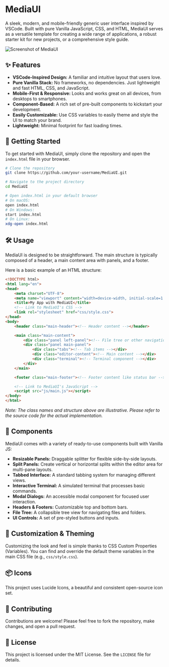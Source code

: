 # MediaUI

A sleek, modern, and mobile-friendly generic user interface inspired by VSCode. Built with pure Vanilla JavaScript, CSS, and HTML, MediaUI serves as a versatile template for creating a wide range of applications, a robust starter kit for new projects, or a comprehensive style guide.

<!-- It's highly recommended to add a screenshot or GIF of your project in action! -->
![Screenshot of MediaUI](./path/to/screenshot.png)

## ✨ Features

-   **VSCode-Inspired Design:** A familiar and intuitive layout that users love.
-   **Pure Vanilla Stack:** No frameworks, no dependencies. Just lightweight and fast HTML, CSS, and JavaScript.
-   **Mobile-First & Responsive:** Looks and works great on all devices, from desktops to smartphones.
-   **Component-Based:** A rich set of pre-built components to kickstart your development.
-   **Easily Customizable:** Use CSS variables to easily theme and style the UI to match your brand.
-   **Lightweight:** Minimal footprint for fast loading times.

## 🚀 Getting Started

To get started with MediaUI, simply clone the repository and open the `index.html` file in your browser.

```bash
# Clone the repository
git clone https://github.com/your-username/MediaUI.git

# Navigate to the project directory
cd MediaUI

# Open index.html in your default browser
# On macOS:
open index.html
# On Windows:
start index.html
# On Linux:
xdg-open index.html
```

## 🛠️ Usage

MediaUI is designed to be straightforward. The main structure is typically composed of a header, a main content area with panels, and a footer.

Here is a basic example of an HTML structure:

```html
<!DOCTYPE html>
<html lang="en">
<head>
    <meta charset="UTF-8">
    <meta name="viewport" content="width=device-width, initial-scale=1.0">
    <title>My App with MediaUI</title>
    <!-- Link to MediaUI's CSS -->
    <link rel="stylesheet" href="css/style.css">
</head>
<body>
    <header class="main-header"><!-- Header content --></header>

    <main class="main-content">
        <div class="panel left-panel"><!-- File tree or other navigation --></div>
        <div class="panel main-panel">
            <div class="tabs"><!-- Tab items --></div>
            <div class="editor-content"><!-- Main content --></div>
            <div class="terminal"><!-- Terminal component --></div>
        </div>
    </main>

    <footer class="main-footer"><!-- Footer content like status bar --></footer>

    <!-- Link to MediaUI's JavaScript -->
    <script src="js/main.js"></script>
</body>
</html>
```
*Note: The class names and structure above are illustrative. Please refer to the source code for the actual implementation.*

## 🧩 Components

MediaUI comes with a variety of ready-to-use components built with Vanilla JS:

-   **Resizable Panels:** Draggable splitter for flexible side-by-side layouts.
-   **Split Panels:** Create vertical or horizontal splits within the editor area for multi-pane layouts.
-   **Tabbed Interface:** A standard tabbing system for managing different views.
-   **Interactive Terminal:** A simulated terminal that processes basic commands.
-   **Modal Dialogs:** An accessible modal component for focused user interaction.
-   **Headers & Footers:** Customizable top and bottom bars.
-   **File Tree:** A collapsible tree view for navigating files and folders.
-   **UI Controls:** A set of pre-styled buttons and inputs.

## 🎨 Customization & Theming

Customizing the look and feel is simple thanks to CSS Custom Properties (Variables). You can find and override the default theme variables in the main CSS file (e.g., `css/style.css`).

## 📦 Icons

This project uses Lucide Icons, a beautiful and consistent open-source icon set.

## 🤝 Contributing

Contributions are welcome! Please feel free to fork the repository, make changes, and open a pull request.

## 📜 License

This project is licensed under the MIT License. See the `LICENSE` file for details.

